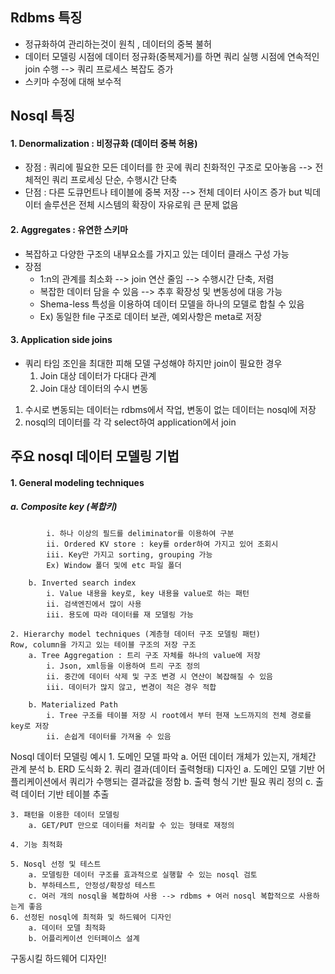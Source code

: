 
## Rdbms 특징
* 정규화하여 관리하는것이 원칙 , 데이터의 중복 불허
* 데이터 모델링 시점에 데이터 정규화(중복제거)를 하면 쿼리 실행 시점에 연속적인 join 수행 --> 쿼리 프로세스 복잡도 증가
* 스키마 수정에 대해 보수적

## Nosql 특징
#### 1. Denormalization : 비정규화 (데이터 중복 허용)
* 장점 : 쿼리에 필요한 모든 데이터를 한 곳에 쿼리 친화적인 구조로 모아놓음 --> 전체적인 쿼리 프로세싱 단순, 수행시간 단축
* 단점 : 다른 도큐먼트나 테이블에 중복 저장 --> 전체 데이터 사이즈 증가 but 빅데이터 솔루션은 전체 시스템의 확장이 자유로워 큰 문제 없음

#### 2. Aggregates : 유연한 스키마
* 복잡하고 다양한 구조의 내부요소를 가지고 있는 데이터 클래스 구성 가능
* 장점
  * 1:n의 관계를 최소화 --> join 연산 줄임 --> 수행시간 단축, 저렴
  * 복잡한 데이터 담을 수 있음 --> 추후 확장성 및 변동성에 대응 가능
  * Shema-less 특성을 이용하여 데이터 모델을 하나의 모델로 합칠 수 있음
  * Ex) 동일한 file 구조로 데이터 보관, 예외사항은 meta로 저장

#### 3. Application side joins
* 쿼리 타임 조인을 최대한 피해 모델 구성해야 하지만 join이 필요한 경우
	1) Join 대상 데이터가 다대다 관계
	2) Join 대상 데이터의 수시 변동
1. 수시로 변동되는 데이터는 rdbms에서 작업, 변동이 없는 데이터는 nosql에 저장
2. nosql의 데이터를 각 각 select하여 application에서 join 
	
## 주요 nosql 데이터 모델링 기법
#### 1. General modeling techniques
##### a. Composite key (복합키)
			i. 하나 이상의 필드를 deliminator를 이용하여 구분
			ii. Ordered KV store : key를 order하여 가지고 있어 조회시 
			iii. Key만 가지고 sorting, grouping 가능
			Ex) Window 폴더 및에 etc 파일 폴더
			
		b. Inverted search index
			i. Value 내용을 key로, key 내용을 value로 하는 패턴
			ii. 검색엔진에서 많이 사용
			iii. 용도에 따라 데이터를 재 모델링 가능
			
	2. Hierarchy model techniques (계층형 데이터 구조 모델링 패턴)
	Row, column을 가지고 있는 테이블 구조의 저장 구조
		a. Tree Aggregation : 트리 구조 자체를 하나의 value에 저장
			i. Json, xml등을 이용하여 트리 구조 정의
			ii. 중간에 데이터 삭제 및 구조 변경 시 연산이 복잡해질 수 있음
			iii. 데이터가 많지 않고, 변경이 적은 경우 적합
		
		b. Materialized Path
			i. Tree 구조를 테이블 저장 시 root에서 부터 현재 노드까지의 전체 경로를 key로 저장
			ii. 손쉽게 데이터를 가져올 수 있음
		
	
Nosql 데이터 모델링 예시
	1. 도메인 모델 파악
		a. 어떤 데이터 개체가 있는지, 개체간 관계 분석
		b. ERD 도식화
	2. 쿼리 결과(데이터 출력형태) 디자인
		a. 도메인 모델 기반 어플리케이션에서 쿼리가 수행되는 결과값을 정함
		b. 출력 형식 기반 필요 쿼리 정의
		c. 출력 데이터 기반 테이블 추출
	
	3. 패턴을 이용한 데이터 모델링
		a. GET/PUT 만으로 데이터를 처리할 수 있는 형태로 재정의
	
	4. 기능 최적화
	
	5. Nosql 선정 및 테스트
		a. 모델링한 데이터 구조를 효과적으로 실행할 수 있는 nosql 검토
		b. 부하테스트, 안정성/확장성 테스트
		c. 여러 개의 nosql을 복합하여 사용 --> rdbms + 여러 nosql 복합적으로 사용하는게 좋음
	6. 선정된 nosql에 최적화 및 하드웨어 디자인
		a. 데이터 모델 최적화
		b. 어플리케이션 인터페이스 설계
구동시킬 하드웨어 디자인!
